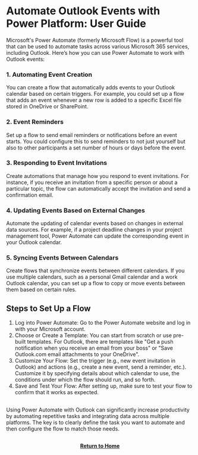 # Automate Outlook Events with Power Platform: User Guide

Microsoft's Power Automate (formerly Microsoft Flow) is a powerful tool that can be used to automate tasks across various Microsoft 365 services, including Outlook. Here’s how you can use Power Automate to work with Outlook events:

<h3>1. Automating Event Creation</h3>

You can create a flow that automatically adds events to your Outlook calendar based on certain triggers. For example, you could set up a flow that adds an event whenever a new row is added to a specific Excel file stored in OneDrive or SharePoint.

<h3>2. Event Reminders</h3>

Set up a flow to send email reminders or notifications before an event starts. You could configure this to send reminders to not just yourself but also to other participants a set number of hours or days before the event.

<h3>3. Responding to Event Invitations</h3>

Create automations that manage how you respond to event invitations. For instance, if you receive an invitation from a specific person or about a particular topic, the flow can automatically accept the invitation and send a confirmation email.

<h3>4. Updating Events Based on External Changes</h3>

Automate the updating of calendar events based on changes in external data sources. For example, if a project deadline changes in your project management tool, Power Automate can update the corresponding event in your Outlook calendar.

<h3>5. Syncing Events Between Calendars</h3>

Create flows that synchronize events between different calendars. If you use multiple calendars, such as a personal Gmail calendar and a work Outlook calendar, you can set up a flow to copy or move events between them based on certain rules.

<h2>Steps to Set Up a Flow</h2>

1. Log into Power Automate: Go to the Power Automate website and log in with your Microsoft account.
2. Choose or Create a Template: You can start from scratch or use pre-built templates. For Outlook, there are templates like "Get a push notification when you receive an email from your boss" or "Save Outlook.com email attachments to your OneDrive".
3. Customize Your Flow: Set the trigger (e.g., new event invitation in Outlook) and actions (e.g., create a new event, send a reminder, etc.). Customize it by specifying details about which calendar to use, the conditions under which the flow should run, and so forth.
4. Save and Test Your Flow: After setting up, make sure to test your flow to confirm that it works as expected.

<h2></h2>

Using Power Automate with Outlook can significantly increase productivity by automating repetitive tasks and integrating data across multiple platforms. The key is to clearly define the task you want to automate and then configure the flow to match those needs.

<h2></h2>
<p align="center">
  <a href="https://github.com/rlangc"><b>Return to Home</b></a>
